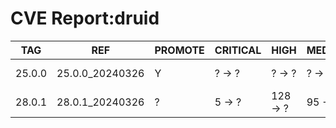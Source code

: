 # CVE Report:druid
|  TAG   |       REF       | PROMOTE | CRITICAL |   HIGH   | MEDIUM  |   LOW   | UNKNOWN |
|--------|-----------------|---------|----------|----------|---------|---------|---------|
| 25.0.0 | 25.0.0_20240326 | Y       | ? -> ?   | ? -> ?   | ? -> ?  | ? -> ?  | ? -> ?  |
| 28.0.1 | 28.0.1_20240326 | ?       | 5 -> ?   | 128 -> ? | 95 -> ? | 30 -> ? | 0 -> ?  |
